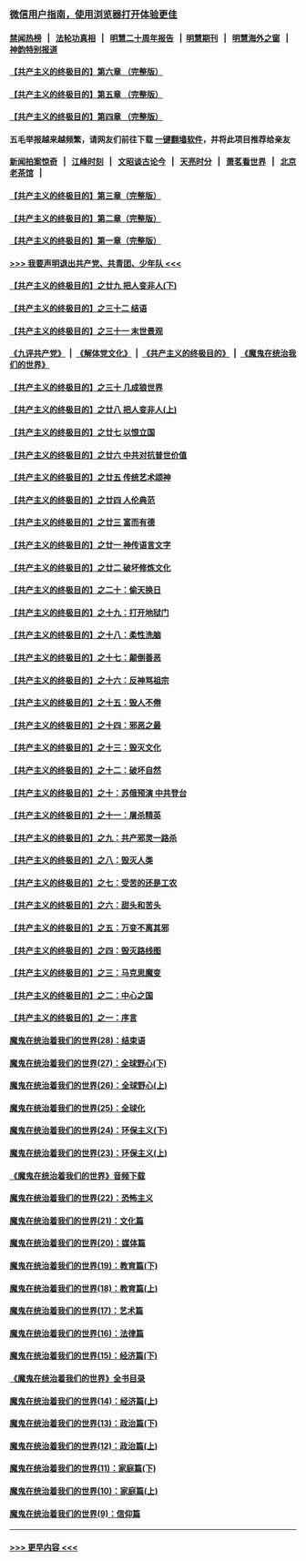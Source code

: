 ### [微信用户指南，使用浏览器打开体验更佳](https://github.com/gfw-breaker/banned-news1/blob/master/indexes/wechat-guide.md?t=0)
#### [禁闻热榜](热点新闻.md?t=0)  &nbsp;&nbsp;|&nbsp;&nbsp; [法轮功真相](https://github.com/gfw-breaker/truth/blob/master/README.md?t=0) &nbsp;&nbsp;|&nbsp;&nbsp; [明慧二十周年报告](https://github.com/gfw-breaker/mh-reports/blob/master/README.md?t=0) &nbsp;&nbsp;|&nbsp;&nbsp;[明慧期刊](https://github.com/gfw-breaker/mh-qikan) &nbsp;&nbsp;|&nbsp;&nbsp; [明慧海外之窗](https://github.com/gfw-breaker/mh-news/blob/master/README.md?t=0) &nbsp;&nbsp;|&nbsp;&nbsp; [神韵特别报道](https://github.com/gfw-breaker/mh-news/blob/master/shenyun.md?t=0)
#### [【共产主义的终极目的】第六章 （完整版）](../pages/nsc422/n11428913.md?t=02091855) 
#### [【共产主义的终极目的】第五章 （完整版）](../pages/nsc422/n11428912.md?t=02091855) 
#### [【共产主义的终极目的】第四章 （完整版）](../pages/nsc422/n11428907.md?t=02091855) 
#### 五毛举报越来越频繁，请网友们前往下载 [一键翻墙软件](https://github.com/gfw-breaker/ssr-accounts)，并将此项目推荐给亲友
#### [新闻拍案惊奇](https://github.com/gfw-breaker/banned-news1/blob/master/pages/link4.md) &nbsp;&nbsp;|&nbsp;&nbsp; [江峰时刻](https://github.com/gfw-breaker/banned-news1/blob/master/pages/link4.md) &nbsp;&nbsp;|&nbsp;&nbsp; [文昭谈古论今](https://github.com/gfw-breaker/banned-news1/blob/master/pages/link4.md) &nbsp;&nbsp;|&nbsp;&nbsp; [天亮时分](https://github.com/gfw-breaker/banned-news1/blob/master/pages/link4.md) &nbsp;&nbsp;|&nbsp;&nbsp; [萧茗看世界](https://github.com/gfw-breaker/banned-news1/blob/master/pages/link4.md) &nbsp;&nbsp;|&nbsp;&nbsp; [北京老茶馆](https://github.com/gfw-breaker/banned-news1/blob/master/pages/link4.md) &nbsp;&nbsp;|&nbsp;&nbsp; 
#### [【共产主义的终极目的】第三章（完整版）](../pages/nsc422/n11428848.md?t=02091855) 
#### [【共产主义的终极目的】第二章（完整版）](../pages/nsc422/n11428831.md?t=02091855) 
#### [【共产主义的终极目的】第一章（完整版）](../pages/nsc422/n11417651.md?t=02091855) 
#### [>>> 我要声明退出共产党、共青团、少年队 <<<](https://github.com/begood0513/goodnews/blob/master/quit/letter.md) 
#### [【共产主义的终极目的】之廿九 把人变非人(下)](../pages/nsc422/n11344140.md?t=02091855) 
#### [【共产主义的终极目的】之三十二 结语](../pages/nsc422/n11360535.md?t=02091855) 
#### [【共产主义的终极目的】之三十一 末世景观](../pages/nsc422/n11351129.md?t=02091855) 
#### [《九评共产党》](https://github.com/begood0513/9ping.md/blob/master/README.md) &nbsp;|&nbsp; [《解体党文化》](../../../../jtdwh.md/blob/master/README.md)  &nbsp;|&nbsp; [《共产主义的终极目的》](../../../../gczydzjmd.md/blob/master/README.md) &nbsp;|&nbsp; [《魔鬼在统治我们的世界》](../../../../mgztzwmdsj.md/blob/master/README.md) 
#### [【共产主义的终极目的】之三十 几成狼世界](../pages/nsc422/n11348280.md?t=02091855) 
#### [【共产主义的终极目的】之廿八 把人变非人(上)](../pages/nsc422/n11340492.md?t=02091855) 
#### [【共产主义的终极目的】之廿七 以恨立国](../pages/nsc422/n11336944.md?t=02091855) 
#### [【共产主义的终极目的】之廿六 中共对抗普世价值](../pages/nsc422/n11324785.md?t=02091855) 
#### [【共产主义的终极目的】之廿五 传统艺术颂神](../pages/nsc422/n11296396.md?t=02091855) 
#### [【共产主义的终极目的】之廿四 人伦典范](../pages/nsc422/n11296397.md?t=02091855) 
#### [【共产主义的终极目的】之廿三 富而有德](../pages/nsc422/n11283598.md?t=02091855) 
#### [【共产主义的终极目的】之廿一 神传语言文字](../pages/nsc422/n11263265.md?t=02091855) 
#### [【共产主义的终极目的】之廿二 破坏修炼文化](../pages/nsc422/n11245728.md?t=02091855) 
#### [【共产主义的终极目的】之二十：偷天换日](../pages/nsc422/n11238846.md?t=02091855) 
#### [【共产主义的终极目的】之十九：打开地狱门](../pages/nsc422/n11206376.md?t=02091855) 
#### [【共产主义的终极目的】之十八：柔性洗脑](../pages/nsc422/n11199994.md?t=02091855) 
#### [【共产主义的终极目的】之十七：颠倒善恶](../pages/nsc422/n11179782.md?t=02091855) 
#### [【共产主义的终极目的】之十六：反神骂祖宗](../pages/nsc422/n11166798.md?t=02091855) 
#### [【共产主义的终极目的】之十五：毁人不倦](../pages/nsc422/n11166792.md?t=02091855) 
#### [【共产主义的终极目的】之十四：邪恶之最](../pages/nsc422/n11150249.md?t=02091855) 
#### [【共产主义的终极目的】之十三：毁灭文化](../pages/nsc422/n11135227.md?t=02091855) 
#### [【共产主义的终极目的】之十二：破坏自然](../pages/nsc422/n11135214.md?t=02091855) 
#### [【共产主义的终极目的】之十：苏俄预演 中共登台](../pages/nsc422/n11118424.md?t=02091855) 
#### [【共产主义的终极目的】之十一：屠杀精英](../pages/nsc422/n11118442.md?t=02091855) 
#### [【共产主义的终极目的】之九：共产邪灵一路杀](../pages/nsc422/n11114139.md?t=02091855) 
#### [【共产主义的终极目的】之八：毁灭人类](../pages/nsc422/n11108503.md?t=02091855) 
#### [【共产主义的终极目的】之七：受苦的还是工农](../pages/nsc422/n11101809.md?t=02091855) 
#### [【共产主义的终极目的】之六：甜头和苦头](../pages/nsc422/n11096971.md?t=02091855) 
#### [【共产主义的终极目的】之五：万变不离其邪](../pages/nsc422/n11091285.md?t=02091855) 
#### [【共产主义的终极目的】之四：毁灭路线图](../pages/nsc422/n11086284.md?t=02091855) 
#### [【共产主义的终极目的】之三：马克思魔变](../pages/nsc422/n11061941.md?t=02091855) 
#### [【共产主义的终极目的】之二：中心之国](../pages/nsc422/n11047728.md?t=02091855) 
#### [【共产主义的终极目的】之一：序言](../pages/nsc422/n11086077.md?t=02091855) 
#### [魔鬼在统治着我们的世界(28)：结束语](../pages/nsc422/n10936246.md?t=02091855) 
#### [魔鬼在统治着我们的世界(27)：全球野心(下)](../pages/nsc422/n10928319.md?t=02091855) 
#### [魔鬼在统治着我们的世界(26)：全球野心(上)](../pages/nsc422/n10900318.md?t=02091855) 
#### [魔鬼在统治着我们的世界(25)：全球化](../pages/nsc422/n10788205.md?t=02091855) 
#### [魔鬼在统治着我们的世界(24)：环保主义(下)](../pages/nsc422/n10695307.md?t=02091855) 
#### [魔鬼在统治着我们的世界(23)：环保主义(上)](../pages/nsc422/n10688613.md?t=02091855) 
#### [《魔鬼在统治着我们的世界》音频下载](../pages/nsc422/n10635553.md?t=02091855) 
#### [魔鬼在统治着我们的世界(22)：恐怖主义](../pages/nsc422/n10614727.md?t=02091855) 
#### [魔鬼在统治着我们的世界(21)：文化篇](../pages/nsc422/n10597706.md?t=02091855) 
#### [魔鬼在统治着我们的世界(20)：媒体篇](../pages/nsc422/n10586579.md?t=02091855) 
#### [魔鬼在统治着我们的世界(19)：教育篇(下)](../pages/nsc422/n10564808.md?t=02091855) 
#### [魔鬼在统治着我们的世界(18)：教育篇(上)](../pages/nsc422/n10526970.md?t=02091855) 
#### [魔鬼在统治着我们的世界(17)：艺术篇](../pages/nsc422/n10499093.md?t=02091855) 
#### [魔鬼在统治着我们的世界(16)：法律篇](../pages/nsc422/n10485969.md?t=02091855) 
#### [魔鬼在统治着我们的世界(15)：经济篇(下)](../pages/nsc422/n10469975.md?t=02091855) 
#### [《魔鬼在统治着我们的世界》全书目录](../pages/nsc422/n10464261.md?t=02091855) 
#### [魔鬼在统治着我们的世界(14)：经济篇(上)](../pages/nsc422/n10457370.md?t=02091855) 
#### [魔鬼在统治着我们的世界(13)：政治篇(下)](../pages/nsc422/n10448270.md?t=02091855) 
#### [魔鬼在统治着我们的世界(12)：政治篇(上)](../pages/nsc422/n10444576.md?t=02091855) 
#### [魔鬼在统治着我们的世界(11)：家庭篇(下)](../pages/nsc422/n10440961.md?t=02091855) 
#### [魔鬼在统治着我们的世界(10)：家庭篇(上)](../pages/nsc422/n10435448.md?t=02091855) 
#### [魔鬼在统治着我们的世界(9)：信仰篇](../pages/nsc422/n10432159.md?t=02091855) 

----
#### [ >>> 更早内容 <<< ](../indexes/nsc422-earlier.md)
